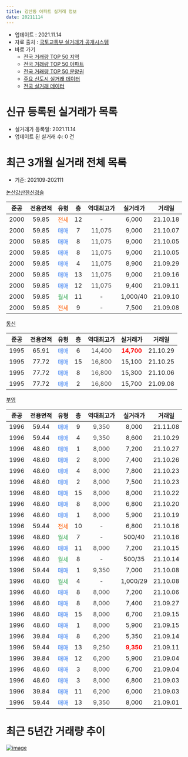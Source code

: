 ```yaml
---
title: 강산동 아파트 실거래 정보
date: 20211114
---
```


* 업데이트 : 2021.11.14
* 자료 출처 : [국토교통부 실거래가 공개시스템](http://rt.molit.go.kr)
* 바로 가기
    * [전국 거래량 TOP 50 지역](https://apt-info.github.io/apt-trade-info/tr)
    * [전국 거래량 TOP 50 아파트](https://apt-info.github.io/apt-trade-info/ta)
    * [전국 거래량 TOP 50 분양권](https://apt-info.github.io/apt-trade-info/tb)
    * [주요 신도시 실거래 데이터](https://apt-info.github.io/apt-trade-info/newtown)
    * [전국 실거래 데이터](https://apt-info.github.io/apt-trade-info/all)



<script async src="https://pagead2.googlesyndication.com/pagead/js/adsbygoogle.js"></script>
<!-- 기본광고 -->
<ins class="adsbygoogle"
     style="display:block"
     data-ad-client="ca-pub-1142216861245946"
     data-ad-slot="4805727019"
     data-ad-format="auto"
     data-full-width-responsive="true"></ins>
<script>
     (adsbygoogle = window.adsbygoogle || []).push({});
</script>


# 신규 등록된 실거래가 목록

* 실거래가 등록일: 2021.11.14
* 업데이트 된 실거래 수: 0 건




<script async src="https://pagead2.googlesyndication.com/pagead/js/adsbygoogle.js"></script>
<!-- 기본광고 -->
<ins class="adsbygoogle"
     style="display:block"
     data-ad-client="ca-pub-1142216861245946"
     data-ad-slot="4805727019"
     data-ad-format="auto"
     data-full-width-responsive="true"></ins>
<script>
     (adsbygoogle = window.adsbygoogle || []).push({});
</script>


# 최근 3개월 실거래 전체 목록
* 기준: 202109-202111


[논산강산한신청솔](https://search.naver.com/search.naver?query=%EB%85%BC%EC%82%B0%EA%B0%95%EC%82%B0%ED%95%9C%EC%8B%A0%EC%B2%AD%EC%86%94)

|준공|전용면적|유형|층|역대최고가|실거래가|거래일|
|:---:|:---:|:---:|:---:|:---:|:---:|:---:|
|2000|59.85|<span style="color:#FF5A00">전세</span>|12|<span style="color:#444444">-</span>|6,000|21.10.18|
|2000|59.85|<span style="color:#4285F3">매매</span>|7|<span style="color:#444444">11,075</span>|9,000|21.10.07|
|2000|59.85|<span style="color:#4285F3">매매</span>|8|<span style="color:#444444">11,075</span>|9,000|21.10.05|
|2000|59.85|<span style="color:#4285F3">매매</span>|8|<span style="color:#444444">11,075</span>|9,000|21.10.05|
|2000|59.85|<span style="color:#4285F3">매매</span>|4|<span style="color:#444444">11,075</span>|8,900|21.09.29|
|2000|59.85|<span style="color:#4285F3">매매</span>|13|<span style="color:#444444">11,075</span>|9,000|21.09.16|
|2000|59.85|<span style="color:#4285F3">매매</span>|12|<span style="color:#444444">11,075</span>|9,400|21.09.11|
|2000|59.85|<span style="color:#34A853">월세</span>|11|<span style="color:#444444">-</span>|1,000/40|21.09.10|
|2000|59.85|<span style="color:#FF5A00">전세</span>|9|<span style="color:#444444">-</span>|7,500|21.09.08|

[동신](https://search.naver.com/search.naver?query=%EB%8F%99%EC%8B%A0)

|준공|전용면적|유형|층|역대최고가|실거래가|거래일|
|:---:|:---:|:---:|:---:|:---:|:---:|:---:|
|1995|65.91|<span style="color:#4285F3">매매</span>|6|<span style="color:#444444">14,400</span>|<b><span style="color:#FF0000">14,700</span></b>|21.10.29|
|1995|77.72|<span style="color:#4285F3">매매</span>|15|<span style="color:#444444">16,800</span>|15,100|21.10.25|
|1995|77.72|<span style="color:#4285F3">매매</span>|8|<span style="color:#444444">16,800</span>|15,300|21.10.06|
|1995|77.72|<span style="color:#4285F3">매매</span>|2|<span style="color:#444444">16,800</span>|15,700|21.09.08|

[부영](https://search.naver.com/search.naver?query=%EB%B6%80%EC%98%81)

|준공|전용면적|유형|층|역대최고가|실거래가|거래일|
|:---:|:---:|:---:|:---:|:---:|:---:|:---:|
|1996|59.44|<span style="color:#4285F3">매매</span>|9|<span style="color:#444444">9,350</span>|8,000|21.11.08|
|1996|59.44|<span style="color:#4285F3">매매</span>|4|<span style="color:#444444">9,350</span>|8,600|21.10.29|
|1996|48.60|<span style="color:#4285F3">매매</span>|1|<span style="color:#444444">8,000</span>|7,200|21.10.27|
|1996|48.60|<span style="color:#4285F3">매매</span>|2|<span style="color:#444444">8,000</span>|7,400|21.10.26|
|1996|48.60|<span style="color:#4285F3">매매</span>|4|<span style="color:#444444">8,000</span>|7,800|21.10.23|
|1996|48.60|<span style="color:#4285F3">매매</span>|2|<span style="color:#444444">8,000</span>|7,500|21.10.23|
|1996|48.60|<span style="color:#4285F3">매매</span>|15|<span style="color:#444444">8,000</span>|8,000|21.10.22|
|1996|48.60|<span style="color:#4285F3">매매</span>|8|<span style="color:#444444">8,000</span>|6,800|21.10.20|
|1996|48.60|<span style="color:#4285F3">매매</span>|1|<span style="color:#444444">8,000</span>|5,900|21.10.19|
|1996|59.44|<span style="color:#FF5A00">전세</span>|10|<span style="color:#444444">-</span>|6,800|21.10.16|
|1996|48.60|<span style="color:#34A853">월세</span>|7|<span style="color:#444444">-</span>|500/40|21.10.16|
|1996|48.60|<span style="color:#4285F3">매매</span>|11|<span style="color:#444444">8,000</span>|7,200|21.10.15|
|1996|48.60|<span style="color:#34A853">월세</span>|8|<span style="color:#444444">-</span>|500/35|21.10.14|
|1996|59.44|<span style="color:#4285F3">매매</span>|1|<span style="color:#444444">9,350</span>|7,000|21.10.08|
|1996|48.60|<span style="color:#34A853">월세</span>|4|<span style="color:#444444">-</span>|1,000/29|21.10.08|
|1996|48.60|<span style="color:#4285F3">매매</span>|8|<span style="color:#444444">8,000</span>|7,200|21.10.06|
|1996|48.60|<span style="color:#4285F3">매매</span>|8|<span style="color:#444444">8,000</span>|7,400|21.09.27|
|1996|48.60|<span style="color:#4285F3">매매</span>|15|<span style="color:#444444">8,000</span>|6,700|21.09.15|
|1996|48.60|<span style="color:#4285F3">매매</span>|1|<span style="color:#444444">8,000</span>|5,900|21.09.15|
|1996|39.84|<span style="color:#4285F3">매매</span>|8|<span style="color:#444444">6,200</span>|5,350|21.09.14|
|1996|59.44|<span style="color:#4285F3">매매</span>|13|<span style="color:#444444">9,250</span>|<b><span style="color:#FF0000">9,350</span></b>|21.09.11|
|1996|39.84|<span style="color:#4285F3">매매</span>|12|<span style="color:#444444">6,200</span>|5,900|21.09.04|
|1996|48.60|<span style="color:#4285F3">매매</span>|3|<span style="color:#444444">8,000</span>|6,700|21.09.04|
|1996|48.60|<span style="color:#4285F3">매매</span>|3|<span style="color:#444444">8,000</span>|6,800|21.09.03|
|1996|39.84|<span style="color:#4285F3">매매</span>|11|<span style="color:#444444">6,200</span>|6,000|21.09.03|
|1996|59.44|<span style="color:#4285F3">매매</span>|13|<span style="color:#444444">9,350</span>|8,000|21.09.01|



<script async src="https://pagead2.googlesyndication.com/pagead/js/adsbygoogle.js"></script>
<!-- 기본광고 -->
<ins class="adsbygoogle"
     style="display:block"
     data-ad-client="ca-pub-1142216861245946"
     data-ad-slot="4805727019"
     data-ad-format="auto"
     data-full-width-responsive="true"></ins>
<script>
     (adsbygoogle = window.adsbygoogle || []).push({});
</script>


# 최근 5년간 거래량 추이


<div style="width:100%;">
    <canvas id="deal_progress" height="200"></canvas>
</div>

<script>
new Chart(document.getElementById("deal_progress"), {
    type: 'line',
    data: {
        labels: ['16.01','16.02','16.03','16.04','16.05','16.06','16.07','16.08','16.09','16.10','16.11','16.12','17.01','17.02','17.03','17.04','17.05','17.06','17.07','17.08','17.09','17.10','17.11','17.12','18.01','18.02','18.03','18.04','18.05','18.06','18.07','18.08','18.09','18.10','18.11','18.12','19.01','19.02','19.03','19.04','19.05','19.06','19.07','19.08','19.09','19.10','19.11','19.12','20.01','20.02','20.03','20.04','20.05','20.06','20.07','20.08','20.09','20.10','20.11','20.12','21.01','21.02','21.03','21.04','21.05','21.06','21.07','21.08','21.09','21.10','21.11'],
        datasets: [{
            label: '매매/분양권',
            data: [16,13,19,17,23,18,12,6,16,16,14,12,14,12,18,23,16,21,17,11,20,3,11,8,14,10,8,14,20,9,8,8,7,10,8,11,15,11,12,16,7,11,7,1,12,11,10,9,8,13,18,15,13,18,44,9,15,19,25,11,20,12,21,22,10,13,10,13,14,17,1],
            borderColor: "rgba(66, 133, 243, 1)",
            backgroundColor: "rgba(66, 133, 243, 0.05)",
            borderWidth: 1,
            pointRadius: 0,
            fill: false,
            lineTension: 0
        },{
            label: '전/월세',
            data: [13,9,12,6,6,5,9,2,2,11,6,7,8,10,11,6,10,8,6,8,4,5,5,6,0,9,4,4,6,2,4,3,5,8,7,6,6,10,10,3,5,4,5,10,4,5,4,4,6,11,5,8,11,4,5,4,3,7,3,6,5,6,3,0,0,3,15,6,2,5,0],
            borderColor: "rgba(255, 90, 0, 1)",
            backgroundColor: "rgba(255, 90, 0, 0.05)",
            borderWidth: 1,
            pointRadius: 0,
            fill: false,
            lineTension: 0
        },{
            label: '합계',
            data: [29,22,31,23,29,23,21,8,18,27,20,19,22,22,29,29,26,29,23,19,24,8,16,14,14,19,12,18,26,11,12,11,12,18,15,17,21,21,22,19,12,15,12,11,16,16,14,13,14,24,23,23,24,22,49,13,18,26,28,17,25,18,24,22,10,16,25,19,16,22,1],
            borderColor: "rgba(0, 0, 0, 1)",
            backgroundColor: "rgba(0, 0, 0, 0.03)",
            borderWidth: 0.1,
            pointRadius: 0,
            fill: true,
            lineTension: 0
        }
        ]
    },
    options: {
        responsive: true,
        title: {
            display: false
        },
        tooltips: {
            mode: 'index',
            intersect: false
        },
        hover: {
            mode: 'nearest',
            intersect: true
        },
        scales: {
            xAxes: [{
                display: true,
                scaleLabel: {
                    display: true,
                    labelString: '년/월'
                }
            }],
            yAxes: [{
                display: true,
                ticks: {
                    suggestedMin: 0,
                },
                scaleLabel: {
                    display: true,
                    labelString: '실거래 수'
                }
            }]
        }
    }
});

</script>


[![image](https://apt-info.github.io/images/2020-01-03-apt-trade-info/1024x500.png)](https://play.google.com/store/apps/details?id=com.aptinfo.apttradeinfo)

